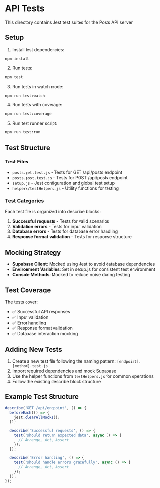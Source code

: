 # API Tests

This directory contains Jest test suites for the Posts API server.

## Setup

1. Install test dependencies:
```bash
npm install
```

2. Run tests:
```bash
npm test
```

3. Run tests in watch mode:
```bash
npm run test:watch
```

4. Run tests with coverage:
```bash
npm run test:coverage
```

5. Run test runner script:
```bash
npm run test:run
```

## Test Structure

### Test Files

- `posts.get.test.js` - Tests for GET /api/posts endpoint
- `posts.post.test.js` - Tests for POST /api/posts endpoint
- `setup.js` - Jest configuration and global test setup
- `helpers/testHelpers.js` - Utility functions for testing

### Test Categories

Each test file is organized into describe blocks:

1. **Successful requests** - Tests for valid scenarios
2. **Validation errors** - Tests for input validation
3. **Database errors** - Tests for database error handling
4. **Response format validation** - Tests for response structure

## Mocking Strategy

- **Supabase Client**: Mocked using Jest to avoid database dependencies
- **Environment Variables**: Set in setup.js for consistent test environment
- **Console Methods**: Mocked to reduce noise during testing

## Test Coverage

The tests cover:
- ✅ Successful API responses
- ✅ Input validation
- ✅ Error handling
- ✅ Response format validation
- ✅ Database interaction mocking

## Adding New Tests

1. Create a new test file following the naming pattern: `[endpoint].[method].test.js`
2. Import required dependencies and mock Supabase
3. Use the helper functions from `testHelpers.js` for common operations
4. Follow the existing describe block structure

## Example Test Structure

```javascript
describe('GET /api/endpoint', () => {
  beforeEach(() => {
    jest.clearAllMocks();
  });

  describe('Successful requests', () => {
    test('should return expected data', async () => {
      // Arrange, Act, Assert
    });
  });

  describe('Error handling', () => {
    test('should handle errors gracefully', async () => {
      // Arrange, Act, Assert
    });
  });
});
```
